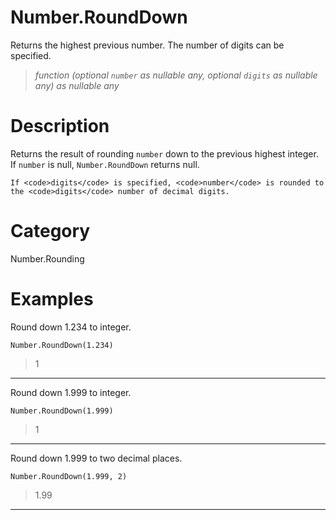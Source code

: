 # Number.RoundDown
Returns the highest previous number. The number of digits can be specified.
> _function (optional <code>number</code> as nullable any, optional <code>digits</code> as nullable any) as nullable any_

# Description 
Returns the result of rounding <code>number</code> down to the previous highest integer. If <code>number</code> is null, <code>Number.RoundDown</code> returns null.
    
    If <code>digits</code> is specified, <code>number</code> is rounded to the <code>digits</code> number of decimal digits.
# Category 
Number.Rounding
# Examples 
Round down 1.234 to integer.
```
Number.RoundDown(1.234)
```
> 1
***
Round down 1.999 to integer.
```
Number.RoundDown(1.999)
```
> 1
***
Round down 1.999 to two decimal places.
```
Number.RoundDown(1.999, 2)
```
> 1.99
***
